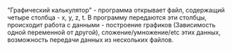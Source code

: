 "Графический калькулятор" - программа открывает файл, содержащий четыре столбца - x, y, z, t. 
В программу передаются эти столбцы, происходит работа с данными - построение графиков (Зависимость одной переменной от другой), сложение/умножение/etc этих данных, возможность передачи данных из нескольких файлов.
